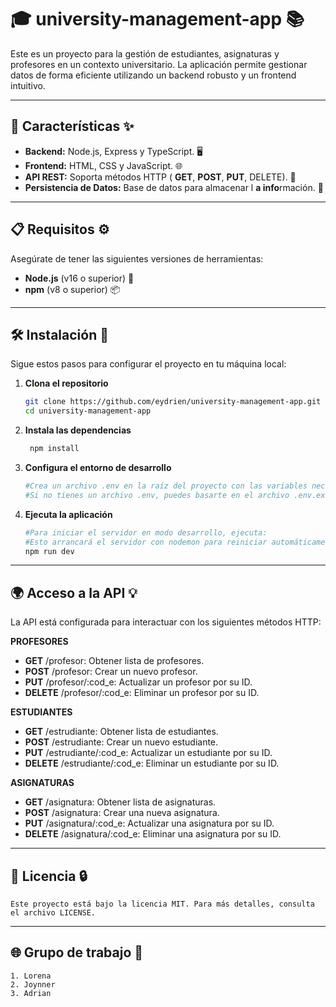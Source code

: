 # 🎓 **university-management-app** 📚

Este es un proyecto para la gestión de estudiantes, asignaturas y profesores en un contexto universitario. La aplicación permite gestionar datos de forma eficiente utilizando un backend robusto y un frontend intuitivo.

---

## 🔧 **Características** ✨

- **Backend:** Node.js, Express y TypeScript. 🖥️
- **Frontend:** HTML, CSS y JavaScript. 🌐
- **API REST:** Soporta métodos HTTP ( **GET**,  **POST**,  **PUT**, DELETE). 🔄
- **Persistencia de Datos:** Base de datos para almacenar l **a info**rmación. 💾

---

## 📋 **Requisitos** ⚙️

Asegúrate de tener las siguientes versiones de herramientas:

- **Node.js** (v16 o superior) 🔑
- **npm** (v8 o superior) 📦

---

## 🛠️ **Instalación** 🚀

Sigue estos pasos para configurar el proyecto en tu máquina local:

1. **Clona el repositorio**
   ```bash
   git clone https://github.com/eydrien/university-management-app.git
   cd university-management-app

2. **Instala las dependencias**
   ```bash
    npm install

3. **Configura el entorno de desarrollo**
    ```bash
    #Crea un archivo .env en la raíz del proyecto con las variables necesarias (por ejemplo, conexión a la base de datos, puertos, etc.)
    #Si no tienes un archivo .env, puedes basarte en el archivo .env.example para configurarlo.

4. **Ejecuta la aplicación**
    ```bash
    #Para iniciar el servidor en modo desarrollo, ejecuta:
    #Esto arrancará el servidor con nodemon para reiniciar automáticamente en caso de cambios en el código.
    npm run dev

---
## **🌍 Acceso a la API 💡**

 La API está configurada para interactuar con los siguientes métodos HTTP:

 **PROFESORES**
- **GET** /profesor: Obtener lista de profesores.
- **POST** /profesor: Crear un nuevo profesor.
- **PUT** /profesor/:cod_e: Actualizar un profesor por su ID.
- **DELETE** /profesor/:cod_e: Eliminar un profesor por su ID.   

**ESTUDIANTES**
- **GET** /estrudiante: Obtener lista de estudiantes.
- **POST** /estrudiante: Crear un nuevo estudiante.
- **PUT** /estrudiante/:cod_e: Actualizar un estudiante por su ID.
- **DELETE** /estrudiante/:cod_e: Eliminar un estudiante por su ID.

**ASIGNATURAS**
- **GET** /asignatura: Obtener lista de asignaturas.
- **POST** /asignatura: Crear una nueva asignatura.
- **PUT** /asignatura/:cod_e: Actualizar una asignatura por su ID.
- **DELETE** /asignatura/:cod_e: Eliminar una asignatura por su ID.

---


## **📄 Licencia 🔒**
    Este proyecto está bajo la licencia MIT. Para más detalles, consulta el archivo LICENSE.

---
## **🌐 Grupo de trabajo 📱**
    1. Lorena
    2. Joynner
    3. Adrian 
